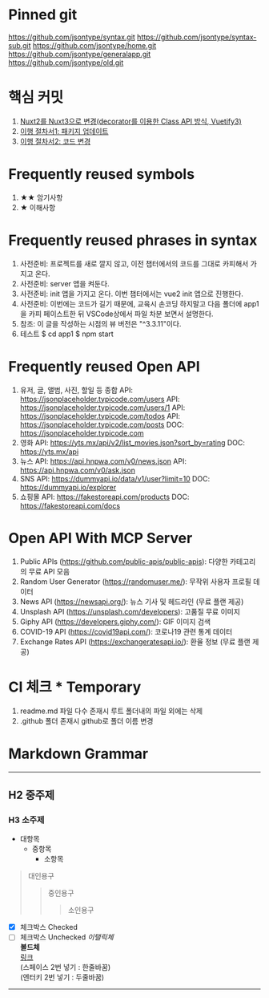 # Pinned git

https://github.com/jsontype/syntax.git
https://github.com/jsontype/syntax-sub.git
https://github.com/jsontype/home.git
https://github.com/jsontype/generalapp.git
https://github.com/jsontype/old.git

# 핵심 커밋

1. [Nuxt2를 Nuxt3으로 변경(decorator를 이용한 Class API 방식, Vuetify3)](https://github.com/jsontype/syntax/commit/e70dd8a09fee3f3a302285c62392eda6c559fcf7)
1. [이행 절차서1: 패키지 업데이트](<https://github.com/jsontype/syntax/blob/439450269871212ef6372791ae68ef314674fdab/frontend/6-vue/7-nuxt3-migration(class-api)/2-after-migration(nuxt3-pinia-vuetify3)/2-package-update(%EB%8F%99%EC%9E%91%EC%95%88%ED%95%A8)/1.txt>)
1. [이행 절차서2: 코드 변경](<https://github.com/jsontype/syntax/blob/439450269871212ef6372791ae68ef314674fdab/frontend/6-vue/7-nuxt3-migration(class-api)/2-after-migration(nuxt3-pinia-vuetify3)/3-change-code/1.txt>)

# Frequently reused symbols

1. ★★ 암기사항
1. ★ 이해사항

# Frequently reused phrases in syntax

1. 사전준비: 프로젝트를 새로 깔지 않고, 이전 챕터에서의 코드를 그대로 카피해서 가지고 온다.
1. 사전준비: server 앱을 켜둔다.
1. 사전준비: init 앱을 가지고 온다.
   이번 챕터에서는 vue2 init 앱으로 진행한다.
1. 사전준비: 이번에는 코드가 길기 때문에, 교육시 손코딩 하지말고 다음 폴더에 app1을 카피 페이스트한 뒤 VSCode상에서 파일 차분 보면서 설명한다.
1. 참조: 이 글을 작성하는 시점의 뷰 버전은 "^3.3.11"이다.
1. 테스트
   $ cd app1
   $ npm start

# Frequently reused Open API

1. 유저, 글, 앨범, 사진, 할일 등 종합
   API: https://jsonplaceholder.typicode.com/users
   API: https://jsonplaceholder.typicode.com/users/1
   API: https://jsonplaceholder.typicode.com/todos
   API: https://jsonplaceholder.typicode.com/posts
   DOC: https://jsonplaceholder.typicode.com
1. 영화
   API: https://yts.mx/api/v2/list_movies.json?sort_by=rating
   DOC: https://yts.mx/api
1. 뉴스
   API: https://api.hnpwa.com/v0/news.json
   API: https://api.hnpwa.com/v0/ask.json
1. SNS
   API: https://dummyapi.io/data/v1/user?limit=10
   DOC: https://dummyapi.io/explorer
1. 쇼핑몰
   API: https://fakestoreapi.com/products
   DOC: https://fakestoreapi.com/docs

# Open API With MCP Server

1. Public APIs (https://github.com/public-apis/public-apis): 다양한 카테고리의 무료 API 모음
1. Random User Generator (https://randomuser.me/): 무작위 사용자 프로필 데이터
1. News API (https://newsapi.org/): 뉴스 기사 및 헤드라인 (무료 플랜 제공)
1. Unsplash API (https://unsplash.com/developers): 고품질 무료 이미지
1. Giphy API (https://developers.giphy.com/): GIF 이미지 검색
1. COVID-19 API (https://covid19api.com/): 코로나19 관련 통계 데이터
1. Exchange Rates API (https://exchangeratesapi.io/): 환율 정보 (무료 플랜 제공)

# CI 체크 \* Temporary

1. readme.md 파일 다수 존재시 루트 폴더내의 파일 외에는 삭제
1. .github 폴더 존재시 github로 폴더 이름 변경

# Markdown Grammar

---

## H2 중주제

### H3 소주제

- 대항목
  - 중항목
    - 소항목

> 대인용구
>
> > 중인용구
> >
> > > 소인용구

<!-- 주석 -->

- [x] 체크박스 Checked
- [ ] 체크박스 Unchecked
      _이탤릭체_  
       **볼드체**  
       [링크](https://jsontype.github.io/home/)  
       (스페이스 2번 넣기 : 한줄바꿈)  
       (엔터키 2번 넣기 : 두줄바꿈)

---
